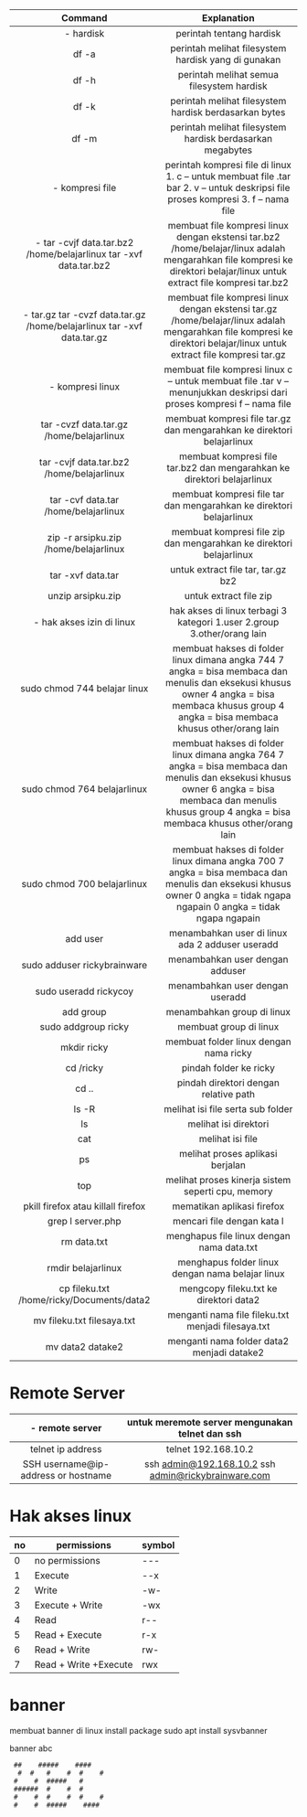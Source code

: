 |                                  Command                                 |                                                                                                 Explanation                                                                                                 |
|:------------------------------------------------------------------------:|:-----------------------------------------------------------------------------------------------------------------------------------------------------------------------------------------------------------:|
|                                 - hardisk                                |                                                                                           perintah tentang hardisk                                                                                          |
|                                   df -a                                  |                                                                             perintah melihat filesystem hardisk yang di gunakan                                                                             |
|                                   df -h                                  |                                                                                  perintah melihat semua filesystem hardisk                                                                                  |
|                                   df -k                                  |                                                                            perintah melihat filesystem hardisk berdasarkan bytes                                                                            |
|                                   df -m                                  |                                                                          perintah melihat filesystem hardisk berdasarkan megabytes                                                                          |
|                             - kompresi file                              |                                       perintah kompresi file di linux 1. c – untuk membuat file .tar bar 2. v – untuk deskripsi file proses kompresi 3. f – nama file                                       |
|   - tar -cvjf   data.tar.bz2 /home/belajarlinux  tar -xvf data.tar.bz2   |                   membuat file kompresi linux dengan ekstensi tar.bz2 /home/belajar/linux adalah mengarahkan file kompresi ke direktori belajar/linux  untuk extract file kompresi tar.bz2                  |
| - tar.gz  tar -cvzf data.tar.gz /home/belajarlinux  tar -xvf data.tar.gz |                    membuat file kompresi linux dengan ekstensi tar.gz /home/belajar/linux adalah mengarahkan file kompresi ke direktori belajar/linux  untuk extract file kompresi tar.gz                   |
|                             - kompresi linux                             |                                             membuat file kompresi linux c – untuk membuat file .tar v – menunjukkan deskripsi dari proses kompresi f – nama file                                            |
|                 tar -cvzf data.tar.gz /home/belajarlinux                 |                                                                    membuat kompresi file tar.gz dan mengarahkan ke direktori belajarlinux                                                                   |
|                 tar -cvjf data.tar.bz2 /home/belajarlinux                |                                                                   membuat kompresi file tar.bz2 dan mengarahkan ke direktori belajarlinux                                                                   |
|                   tar -cvf data.tar /home/belajarlinux                   |                                                                     membuat kompresi file tar dan mengarahkan ke direktori belajarlinux                                                                     |
|                   zip -r arsipku.zip /home/belajarlinux                  |                                                                     membuat kompresi file zip dan mengarahkan ke direktori belajarlinux                                                                     |
|                             tar -xvf data.tar                            |                                                                                      untuk extract file tar, tar.gz bz2                                                                                     |
|                            unzip arsipku.zip                             |                                                                                            untuk extract file zip                                                                                           |
|                         - hak akses izin di linux                        |                                                                  hak akses di linux terbagi 3 kategori  1.user 2.group 3.other/orang lain                                                                   |
|                       sudo chmod 744 belajar linux                       |       membuat hakses di folder linux dimana angka 744 7 angka = bisa membaca dan menulis dan eksekusi khusus owner 4 angka = bisa membaca khusus group 4 angka = bisa membaca khusus other/orang lain       |
|                        sudo chmod 764 belajarlinux                       | membuat hakses di folder linux dimana angka 764 7 angka = bisa membaca dan menulis dan eksekusi khusus owner 6 angka = bisa membaca dan menulis khusus group 4 angka = bisa membaca khusus other/orang lain |
|                        sudo chmod 700 belajarlinux                       |                   membuat hakses di folder linux dimana angka 700 7 angka = bisa membaca dan menulis dan eksekusi khusus owner 0 angka = tidak ngapa ngapain 0 angka = tidak ngapa ngapain                  |
|                                 add user                                 |                                                                               menambahkan user di linux ada 2  adduser useradd                                                                              |
|                        sudo adduser rickybrainware                       |                                                                                       menambahkan user dengan adduser                                                                                       |
|                           sudo useradd rickycoy                          |                                                                                       menambahkan user dengan useradd                                                                                       |
|                                add group                                 |                                                                                          menambahkan group di linux                                                                                         |
|                            sudo addgroup ricky                           |                                                                                            membuat group di linux                                                                                           |
|                                mkdir ricky                               |                                                                                    membuat folder linux dengan nama ricky                                                                                   |
|                                 cd /ricky                                |                                                                                            pindah folder ke ricky                                                                                           |
|                                   cd ..                                  |                                                                                    pindah direktori dengan relative path                                                                                    |
|                                   ls -R                                  |                                                                                      melihat isi file serta sub folder                                                                                      |
|                                    ls                                    |                                                                                            melihat isi direktori                                                                                            |
|                                   cat                                    |                                                                                               melihat isi file                                                                                              |
|                                    ps                                    |                                                                                       melihat proses aplikasi berjalan                                                                                      |
|                                    top                                   |                                                                              melihat proses kinerja sistem seperti cpu, memory                                                                              |
|                    pkill firefox atau killall firefox                    |                                                                                          mematikan aplikasi firefox                                                                                         |
|                             grep l server.php                            |                                                                                          mencari file dengan kata l                                                                                         |
|                                rm data.txt                               |                                                                                  menghapus file linux dengan nama data.txt                                                                                  |
|                            rmdir belajarlinux                            |                                                                               menghapus folder linux dengan nama belajar linux                                                                              |
|                 cp fileku.txt /home/ricky/Documents/data2                |                                                                                    mengcopy fileku.txt ke direktori data2                                                                                   |
|                        mv fileku.txt filesaya.txt                        |                                                                              menganti nama file fileku.txt menjadi filesaya.txt                                                                             |
|                             mv data2 datake2                             |                                                                                  menganti nama folder data2 menjadi datake2                                                                                 |


# Remote Server

|           - remote server           |   untuk meremote server mengunakan telnet dan ssh   |
|:-----------------------------------:|:---------------------------------------------------:|
|          telnet ip address          |                 telnet 192.168.10.2                 |
| SSH username@ip-address or hostname | ssh admin@192.168.10.2 ssh admin@rickybrainware.com |

# Hak akses linux

| no | permissions           | symbol |
|----|-----------------------|--------|
| 0  | no permissions        | ---    |
| 1  | Execute               | --x    |
| 2  | Write                 | -w-    |
| 3  | Execute + Write       | -wx    |
| 4  | Read                  | r--    |
| 5  | Read + Execute        | r-x    |
| 6  | Read + Write          | rw-    |
| 7  | Read + Write +Execute | rwx    |

# banner
membuat banner di linux 
install package sudo apt install sysvbanner

banner abc
```
 ##    #####    ####
  #  #   #    #  #    #
 #    #  #####   #
 ######  #    #  #
 #    #  #    #  #    #
 #    #  #####    ####
```
